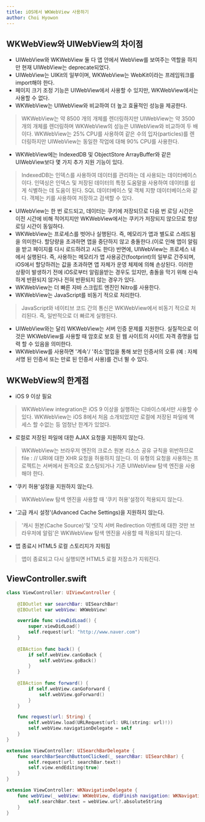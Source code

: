 ```yaml
---
title: iOS에서 WKWebView 사용하기
author: Choi Hyowon
---
```

## WKWebView와 UIWebView의 차이점
* UIWebView와 WKWebView 둘 다 앱 안에서 WebView를 보여주는 역할을 하지만 현재 UIWebView는 deprecate되었다.
* UIWebView는 UIKit의 일부이며, WKWebView는 WebKit이라는 프레임워크를 import해야 한다.
* 페이지 크기 조정 기능은 UIWebView에서 사용할 수 있지만, WKWebView에서는 사용할 수 없다.
* WKWebView는 UIWebView와 비교하여 더 높고 효율적인 성능을 제공한다.
> WKWebView는 약 8500 개의 개체를 렌더링하지만 UIWebView는 약 3500 개의 개체를 렌더링하며 WKWebView의 성능은 UIWebView와 비교하여 두 배이다.
> WKWebView는 25% CPU를 사용하여 같은 수의 입자(particles)를 렌더링하지만 UIWebView는 동일한 작업에 대해 90% CPU를 사용한다.

* WKWebView에는 IndexedDB 및 ObjectStore ArrayBuffer와 같은 UIWebView보다 몇 가지 추가 지원 기능이 있다.
> IndexedDB는 인덱스를 사용하여 데이터를 관리하는 데 사용되는 데이터베이스이다. 인덱싱은 인덱스 및 저장된 데이터의 특정 도움말을 사용하여 데이터를 쉽게 식별하는 데 도움이 된다. SQL 데이터베이스 및 객체 지향 데이터베이스와 같다. 객체는 키를 사용하여 저장하고 검색할 수 있다.

* UIWebView는 한 번 로드되고, 데이터는 쿠키에 저장되므로 다음 번 로딩 시간은 이전 시간에 비해 적어지지만 WKWebView에서는 쿠키가 저장되지 않으므로 항상 로딩 시간이 동일하다.
* WKWebView는 프로세스를 벗어나 실행된다. 즉, 메모리가 앱과 별도로 스레드됨을 의미한다. 할당량을 초과하면 앱을 중단하지 않고 충돌한다.(이로 인해 앱이 알림을 받고 페이지를 다시 로드하려고 시도 한다) 반면에, UIWebView는 프로세스 내에서 실행된다. 즉, 사용하는 메모리가 앱 사용공간(footprint)의 일부로 간주되며, iOS에서 할당하려는 값을 초과하면 앱 자체가 운영 체제에 의해 손상된다. 이러한 상황이 발생하기 전에 iOS로부터 알림을받는 경우도 있지만, 충돌을 막기 위해 신속하게 반환되지 않거나 전혀 반환되지 않는 경우가 있다.
* WKWebView는 더 빠른 자바 스크립트 엔진인 Nitro를 사용한다.
* WKWebView는 JavaScript를 비동기 적으로 처리한다.
> JavaScript와 네이티브 코드 간의 통신은 WKWebView에서 비동기 적으로 처리된다. 즉, 일반적으로 더 빠르게 실행된다.

* UIWebView와는 달리 WKWebView는 서버 인증 문제를 지원한다. 실질적으로 이것은 WKWebView를 사용할 때 암호로 보호 된 웹 사이트의 사이트 자격 증명을 입력 할 수 있음을 의미한다.
* WKWebView를 사용하면 '계속'/ '취소'팝업을 통해 보안 인증서의 오류 (예 : 자체 서명 된 인증서 또는 만료 된 인증서 사용)를 건너 뛸 수 있다.

## WKWebView의 한계점
* iOS 9 이상 필요
> WKWebView integration은 iOS 9 이상을 실행하는 디바이스에서만 사용할 수 있다. WKWebView는 iOS 8에서 처음 소개되었지만 로컬에 저장된 파일에 액세스 할 수없는 등 엄청난 한계가 있었다.

* 로컬로 저장된 파일에 대한 AJAX 요청을 지원하지 않는다.
> WKWebView는 브라우저 엔진의 크로스 원본 리소스 공유 규칙을 위반하므로 file : // URI에 대한 XHR 요청을 허용하지 않는다. 이 유형의 요청을 사용하는 프로젝트는 서버에서 원격으로 호스팅되거나 기존 UIWebView 탐색 엔진을 사용해야 한다.

* '쿠키 허용'설정을 지원하지 않는다.
> WKWebView 탐색 엔진을 사용할 때 '쿠키 허용'설정이 적용되지 않는다.

* '고급 캐시 설정'(Advanced Cache Settings)을 지원하지 않는다.
> '캐시 원본(Cache Source)'및 '오직 서버 Redirection 이벤트에 대한 것만 브라우저에 알림'은 WKWebView 탐색 엔진을 사용할 때 적용되지 않는다.

* 앱 종료시 HTML5 로컬 스토리지가 지워짐
> 앱이 종료되고 다시 실행되면 HTML5 로컬 저장소가 지워진다.

## ViewController.swift
```swift
class ViewController: UIViewController {
    
    @IBOutlet var searchBar: UISearchBar!
    @IBOutlet var webView: WKWebView!

    override func viewDidLoad() {
        super.viewDidLoad()
        self.request(url: "http://www.naver.com")
    }
    
    @IBAction func back() {
        if self.webView.canGoBack {
            self.webView.goBack()
        }
    }
    
    @IBAction func forward() {
        if self.webView.canGoForward {
            self.webView.goForward()
        }
    }

    func request(url: String) {
        self.webView.load(URLRequest(url: URL(string: url)!))
        self.webView.navigationDelegate = self
    }
}

extension ViewController: UISearchBarDelegate {
    func searchBarSearchButtonClicked(_ searchBar: UISearchBar) {
        self.request(url: searchBar.text!)
        self.view.endEditing(true)
    }
}

extension ViewController: WKNavigationDelegate {
    func webView(_ webView: WKWebView, didFinish navigation: WKNavigation!) {
        self.searchBar.text = webView.url?.absoluteString
    }
}

```